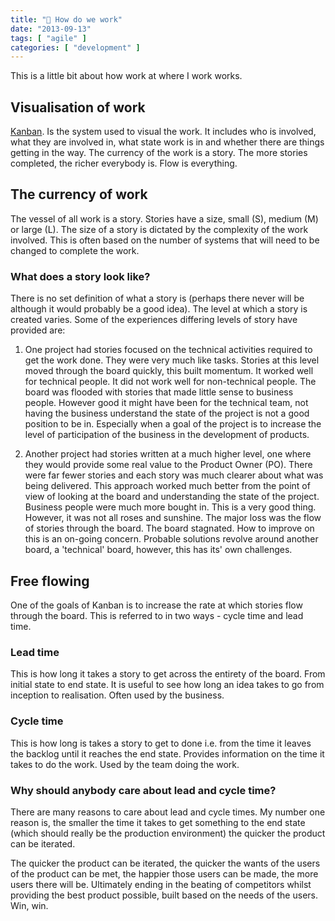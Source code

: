 ```yaml
---
title: "🚧 How do we work"
date: "2013-09-13"
tags: [ "agile" ]
categories: [ "development" ]
---
```


This is a little bit about how work at where I work works.

## Visualisation of work

[Kanban](http://en.wikipedia.org/wiki/Kanban_(development)). Is the system used
to visual the work. It includes who is involved, what they are involved in,
what state work is in and whether there are things getting in the way. The
currency of the work is a story. The more stories completed, the richer
everybody is. Flow is everything.

## The currency of work

The vessel of all work is a story. Stories have a size, small (S), medium (M)
or large (L). The size of a story is dictated by the complexity of the work
involved. This is often based on the number of systems that will need to be
changed to complete the work.

### What does a story look like?

There is no set definition of what a story is (perhaps there never will be
although it would probably be a good idea). The level at which a story is
created varies. Some of the experiences differing levels of story have provided
are:

1. One project had stories focused on the technical activities required to get
   the work done. They were very much like tasks. Stories at this level moved
   through the board quickly, this built momentum. It worked well for technical
   people. It did not work well for non-technical people. The board was flooded
   with stories that made little sense to business people. However good it
   might have been for the technical team, not having the business understand
   the state of the project is not a good position to be in. Especially when a
   goal of the project is to increase the level of participation of the
   business in the development of products.

1. Another project had stories written at a much higher level, one where they
   would provide some real value to the Product Owner (PO). There were far
   fewer stories and each story was much clearer about what was being
   delivered. This approach worked much better from the point of view of
   looking at the board and understanding the state of the project. Business
   people were much more bought in. This is a very good thing. However, it was
   not all roses and sunshine. The major loss was the flow of stories through
   the board. The board stagnated. How to improve on this is an on-going
   concern. Probable solutions revolve around another board, a 'technical'
   board, however, this has its' own challenges.

## Free flowing

One of the goals of Kanban is to increase the rate at which stories flow
through the board. This is referred to in two ways - cycle time and lead time.

### Lead time

This is how long it takes a story to get across the entirety of the board. From
initial state to end state. It is useful to see how long an idea takes to go
from inception to realisation. Often used by the business.

### Cycle time

This is how long is takes a story to get to done i.e. from the time it leaves
the backlog until it reaches the end state. Provides information on the time it
takes to do the work. Used by the team doing the work.

### Why should anybody care about lead and cycle time?

There are many reasons to care about lead and cycle times. My number one reason
is, the smaller the time it takes to get something to the end state (which
should really be the production environment) the quicker the product can be
iterated.

The quicker the product can be iterated, the quicker the wants of the users of
the product can be met, the happier those users can be made, the more users
there will be. Ultimately ending in the beating of competitors whilst providing
the best product possible, built based on the needs of the users. Win, win.

